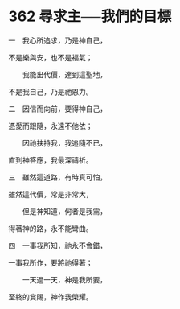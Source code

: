 # 362 尋求主──我們的目標

一　我心所追求，乃是神自己，

不是樂與安，也不是福氣；

　　我能出代價，達到這聖地，

不是我自己，乃是祂恩力。

二　因信而向前，要得神自己，

憑愛而跟隨，永遠不他依；

　　因祂扶持我，我追隨不已，

直到神答應，我最深禱祈。

三　雖然這道路，有時真可怕，

雖然這代價，常是非常大，

　　但是神知道，何者是我需，

得著神的路，永不能彎曲。

四　一事我所知，祂永不會錯，

一事我所作，要將祂得著；

　　一天過一天，神是我所要，

至終的賞賜，神作我榮耀。

